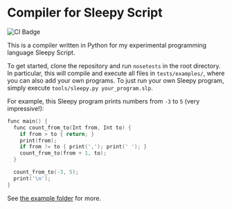 # Compiler for Sleepy Script

![CI Badge](https://github.com/Zettelkasten/sleepy/actions/workflows/main.yml/badge.svg)

This is a compiler written in Python for my experimental programming language Sleepy Script.

To get started, clone the repository and run `nosetests` in the root directory.
In particular, this will compile and execute all files in `tests/examples/`, where you can also add your own programs.
To just run your own Sleepy program, simply execute `tools/sleepy.py your_program.slp`.

For example, this Sleepy program prints numbers from `-3` to `5` (very impressive!):
```c++
func main() {
  func count_from_to(Int from, Int to) {
    if from > to { return; }
    print(from);
    if from != to { print(','); print(' '); }
    count_from_to(from + 1, to);
  }

  count_from_to(-3, 5);
  print('\n');
}
```
See [the example folder](https://github.com/Zettelkasten/sleepy/tree/main/tests/examples) for more.
